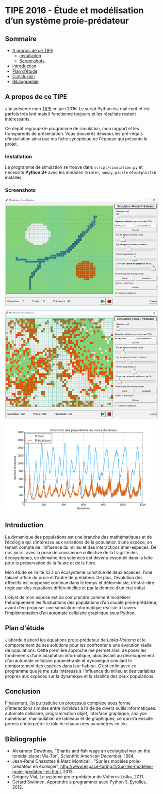 # TIPE 2016 - Étude et modélisation d’un système proie-prédateur

## Sommaire
* [A propos de ce TIPE](#a-propos-de-ce-tipe)
    * [Installation](#installation)
    * [Screenshots](#screenshots)
* [Introduction](#introduction)
* [Plan d'étude](#plan-détude)
* [Conclusion](#conclusion)
* [Bibliographie](#bibliographie)

## A propos de ce TIPE
J'ai présenté mon [TIPE](https://fr.wikipedia.org/wiki/Travail_d%27initiative_personnelle_encadr%C3%A9) en juin 2016. Le script Python est mal écrit et est parfois très lent mais il fonctionne toujours et les résultats restent intéressants.

Ce dépôt regroupe le programme de simulation, mon rapport et les transparents de présentation. Vous trouverez dessous les pré-requis d'installation ainsi que ma fiche synoptique de l'époque qui présente le projet.

### Installation
Le programme de simulation se trouve dans `script/simulation.py` et nécessite **Python 3+** avec les modules `tkinter`, `numpy`, `pickle` et `matplotlib` installés.

### Screenshots

![Start](screenshots/start.png)

![Running](screenshots/running.png)

![Graphe](screenshots/graphe.png)

## Introduction
La dynamique des populations est une branche des mathématiques et de l’écologie qui s’intéresse aux variations de la population d’une espèce, en tenant compte de l’influence du milieu et des interactions inter-espèces. De nos jours, avec la prise de conscience collective de la fragilité des écosystèmes, ce domaine des sciences est devenu essentiel dans la lutte pour la préservation de la faune et de la flore.

Mon étude se limite ici à un écosystème constitué de deux espèces, l’une faisant office de proie et l’autre de prédateur. De plus, l’évolution des effectifs est supposée continue dans le temps et déterministe, c’est-à-dire régie par des équations différentielles et par la donnée d’un état initial. 

L’objet de mon exposé est de comprendre comment modéliser théoriquement les fluctuations des populations d’un couple proie-prédateur, avant d’en proposer une simulation informatique réaliste à travers l’implémentation d’un automate cellulaire graphique sous Python.

## Plan d'étude
J’aborde d’abord les équations proie-prédateur de *Lotka-Volterra* et le comportement de ses solutions pour les confronter à une évolution réelle de populations. Cette première approche me permet ainsi de poser les fondements d’une adaptation informatique, aboutissant au développement d’un automate cellulaire paramétrable et dynamique simulant le comportement des espèces dans leur habitat. C’est enfin avec ce programme que je me suis intéressé à l’influence du milieu et des variables propres aux espèces sur la dynamique et la stabilité des deux populations.

## Conclusion
Finalement, j’ai pu traduire un processus complexe sous forme d’interactions simples entre individus à l’aide de divers outils informatiques: automate cellulaire, programmation objet, interface graphique, analyse numérique, manipulation de tableaux et de graphiques; ce qui m’a ensuite permis d´interpréter le rôle de chacun des paramètres en jeu.

## Bibliographie
* Alexander Dewdney, "Sharks and fish wage an ecological war on the toroidal planet Wa-Tor", Scientific American December, 1984.
* Jean-René Chazottes & Marc Monticelli, "Sur les modèles proie-prédateur en écologie", http://www.espace-turing.fr/Sur-les-modeles-proie-predateur-en.html, 2013.
* Grégory Vial, Le système proie-prédateur de Volterra-Lotka, 2011.
* Gérard Swinnen, Apprendre à programmer avec Python 3, Eyrolles, 2012.
